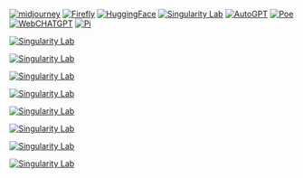 [![midjourney](https://invidget.switchblade.xyz/midjourney)](https://discord.gg/midjourney)
[![Firefly](https://invidget.switchblade.xyz/YJE3z8bK)](https://discord.gg/YJE3z8bK)
[![HuggingFace](https://invidget.switchblade.xyz/hugging-face-879548962464493619)](https://discord.gg/hugging-face-879548962464493619)
[![Singularity Lab](https://invidget.switchblade.xyz/63XZsH2Y)](https://discord.gg/63XZsH2Y)
[![AutoGPT](https://invidget.switchblade.xyz/autogpt)](https://discord.gg/autogpt)
[![Poe](https://invidget.switchblade.xyz/8Jq45eBH)](https://discord.gg/8Jq45eBH)
[![WebCHATGPT](https://invidget.switchblade.xyz/JKpfRTEZ)](https://discord.gg/JKpfRTEZ)
[![Pi](https://invidget.switchblade.xyz/RUsRK82D)](https://discord.gg/RUsRK82D)

[![Singularity Lab](https://invidget.switchblade.xyz/jc4xtF58Ve)](https://discord.gg/jc4xtF58Ve)

[![Singularity Lab](https://invidget.switchblade.xyz/8MtgXxP5)](https://discord.gg/8MtgXxP5)



[![Singularity Lab](https://invidget.switchblade.xyz/G5dxVH9Kdp)](https://discord.gg/G5dxVH9Kdp)




[![Singularity Lab](https://invidget.switchblade.xyz/PH6pkDD3)](https://discord.gg/PH6pkDD3)

[![Singularity Lab](https://invidget.switchblade.xyz/6A6BDm4a)](https://discord.gg/6A6BDm4a)

[![Singularity Lab](https://invidget.switchblade.xyz/TpzqfSNfc2)](https://discord.gg/TpzqfSNfc2)





[![Singularity Lab](https://invidget.switchblade.xyz/nxrQzfvX)](https://discord.gg/nxrQzfvX)


[![Singularity Lab](https://invidget.switchblade.xyz/McEyvETc)](https://discord.gg/McEyvETc)


